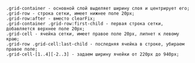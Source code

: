    .grid-container - основной слой выделяет ширину слоя и центрирует его;
    .grid-row - строка сетки, имеет нижнее поле 20px;
    .grid-row:after - вместо clearFix;
    .grid-container .grid-row:first-child - первая строка сетки, добавляется верхнее поле 20px;
    .grid-cell - ячейка сетки, имеет правое поле 20px, липнет к левому краю;
    .grid-row .grid-cell:last-child - последняя ячейка в строке, убираем правое поле;
    .grid-cell-[1..4][-2..3] - задаем ширину ячейки от 220px до 940px;
